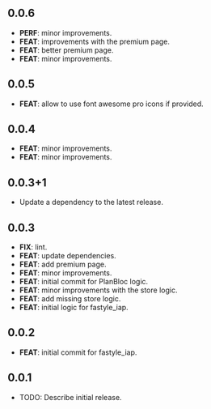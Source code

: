 ## 0.0.6

 - **PERF**: minor improvements.
 - **FEAT**: improvements with the premium page.
 - **FEAT**: better premium page.
 - **FEAT**: minor improvements.

## 0.0.5

 - **FEAT**: allow to use font awesome pro icons if provided.

## 0.0.4

 - **FEAT**: minor improvements.
 - **FEAT**: minor improvements.

## 0.0.3+1

 - Update a dependency to the latest release.

## 0.0.3

 - **FIX**: lint.
 - **FEAT**: update dependencies.
 - **FEAT**: add premium page.
 - **FEAT**: minor improvements.
 - **FEAT**: initial commit for PlanBloc logic.
 - **FEAT**: minor improvements with the store logic.
 - **FEAT**: add missing store logic.
 - **FEAT**: initial logic for fastyle_iap.

## 0.0.2

 - **FEAT**: initial commit for fastyle_iap.

## 0.0.1

* TODO: Describe initial release.
